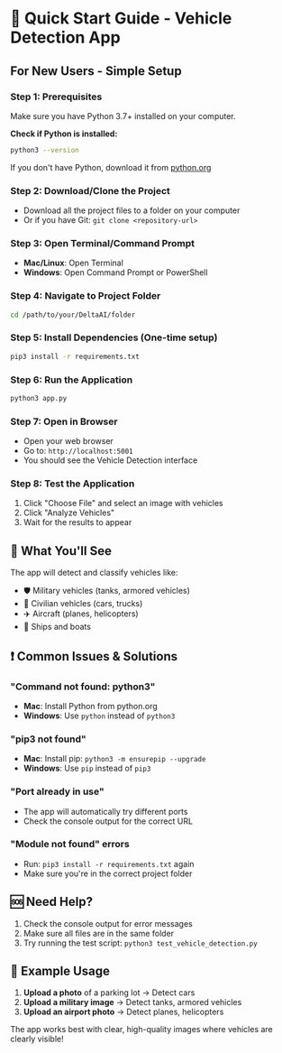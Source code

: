 # 🚀 Quick Start Guide - Vehicle Detection App

## For New Users - Simple Setup

### Step 1: Prerequisites
Make sure you have Python 3.7+ installed on your computer.

**Check if Python is installed:**
```bash
python3 --version
```

If you don't have Python, download it from [python.org](https://www.python.org/downloads/)

### Step 2: Download/Clone the Project
- Download all the project files to a folder on your computer
- Or if you have Git: `git clone <repository-url>`

### Step 3: Open Terminal/Command Prompt
- **Mac/Linux**: Open Terminal
- **Windows**: Open Command Prompt or PowerShell

### Step 4: Navigate to Project Folder
```bash
cd /path/to/your/DeltaAI/folder
```

### Step 5: Install Dependencies (One-time setup)
```bash
pip3 install -r requirements.txt
```

### Step 6: Run the Application
```bash
python3 app.py
```

### Step 7: Open in Browser
- Open your web browser
- Go to: `http://localhost:5001`
- You should see the Vehicle Detection interface

### Step 8: Test the Application
1. Click "Choose File" and select an image with vehicles
2. Click "Analyze Vehicles"
3. Wait for the results to appear

## 🎯 What You'll See

The app will detect and classify vehicles like:
- 🛡️ Military vehicles (tanks, armored vehicles)
- 🚗 Civilian vehicles (cars, trucks)
- ✈️ Aircraft (planes, helicopters)
- 🚢 Ships and boats

## ❗ Common Issues & Solutions

### "Command not found: python3"
- **Mac**: Install Python from python.org
- **Windows**: Use `python` instead of `python3`

### "pip3 not found"
- **Mac**: Install pip: `python3 -m ensurepip --upgrade`
- **Windows**: Use `pip` instead of `pip3`

### "Port already in use"
- The app will automatically try different ports
- Check the console output for the correct URL

### "Module not found" errors
- Run: `pip3 install -r requirements.txt` again
- Make sure you're in the correct project folder

## 🆘 Need Help?

1. Check the console output for error messages
2. Make sure all files are in the same folder
3. Try running the test script: `python3 test_vehicle_detection.py`

## 📱 Example Usage

1. **Upload a photo** of a parking lot → Detect cars
2. **Upload a military image** → Detect tanks, armored vehicles
3. **Upload an airport photo** → Detect planes, helicopters

The app works best with clear, high-quality images where vehicles are clearly visible!
